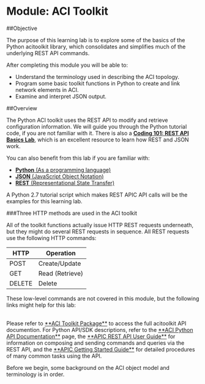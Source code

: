 # Module: ACI Toolkit #

##Objective

The purpose of this learning lab is to explore some of the basics of the Python acitoolkit library, which consolidates and simplifies much of the underlying REST API commands.

After completing this module you will be able to:
- Understand the terminology used in describing the ACI topology.
- Program some basic toolkit functions in Python to create and link network elements in ACI.
- Examine and interpret JSON output.

##Overview

The Python ACI toolkit uses the REST API to modify and retrieve configuration information.  We will guide you through the Python tutorial code, if you are not familiar with it.  There is also a <a href="https://learninglabs.cisco.com/lab/coding-101-rest-basics-ga/step/1" target="_blank">**Coding 101: REST API Basics Lab**</a>, which is an excellent resource to learn how REST and JSON work.

You can also benefit from this lab if you are familiar with:

*  <a href="https://www.python.org/" target="_blank">**Python** (As a programming language)</a>
*  <a href="http://json.org/" target="_blank">**JSON** (JavaScript Object Notation)</a>
*  <a href="http://en.wikipedia.org/wiki/Representational_state_transfer" target="_blank">**REST** (Representational State Transfer)</a>

A Python 2.7 tutorial script which makes REST APIC API calls will be the examples for this learning lab.

###Three HTTP methods are used in the ACI toolkit

All of the toolkit functions actually issue HTTP REST requests underneath, but they might do several REST requests in sequence.  All REST requests use the following HTTP commands: 

HTTP | Operation
------| ------------
POST | Create/Update
GET | Read (Retrieve)
DELETE | Delete

These low-level commands are not covered in this module, but the following links might help for this lab:

<br>
Please refer to <a href="http://datacenter.github.io/acitoolkit/docsbuild/html/acitoolkit.html" target="_blank">**ACI Toolkit Package**</a> to access the full acitoolkit API documention.
For Python API/SDK descriptions, refer to the <a href="https://developer.cisco.com/site/apic-dc/documents/pythonapi/" target="_blank">**ACI Python API Documentation**</a> page, the <a href="http://www.cisco.com/c/en/us/td/docs/switches/datacenter/aci/apic/sw/1-x/api/rest/b_APIC_RESTful_API_User_Guide.pdf" target="_blank">**APIC REST API User Guide**</a> for information on composing and sending commands and queries via the REST API, and the <a href="http://www.cisco.com/c/en/us/td/docs/switches/datacenter/aci/apic/sw/1-x/getting-started/b_APIC_Getting_Started_Guide.pdf" target="_blank">**APIC Getting Started Guide**</a> for detailed procedures of many common tasks using the API.

Before we begin, some background on the ACI object model and terminology is in order.
